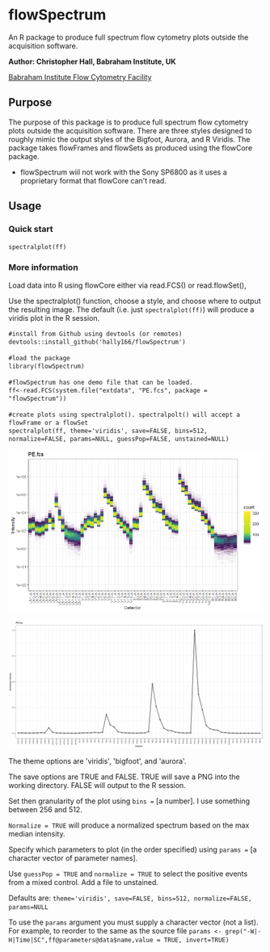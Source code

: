 # flowSpectrum
An R package to produce full spectrum flow cytometry plots outside the acquisition software.

**Author: Christopher Hall, Babraham Institute, UK**

[Babraham Institute Flow Cytometry Facility](https://www.babraham.ac.uk/science-services/flow-cytometry)

## Purpose
The purpose of this package is to produce full spectrum flow cytometry plots outside the acquisition software.
There are three styles designed to roughly mimic the output styles of the Bigfoot, Aurora, and R Viridis.
The package takes flowFrames and flowSets as produced using the flowCore package.
* flowSpectrum wiil not work with the Sony SP6800 as it uses a proprietary format that flowCore can't read.

## Usage
### Quick start

```spectralplot(ff)```

### More information

Load data into R using flowCore either via read.FCS() or read.flowSet(),

Use the spectralplot() function, choose a style, and choose where to output the resulting image.  The default (i.e. just ```spectralplot(ff)```) will produce a viridis plot in the R session.

```{r setup, out.width="100%"}
#install from Github using devtools (or remotes)
devtools::install_github('hally166/flowSpectrum')

#load the package
library(flowSpectrum)

#flowSpectrum has one demo file that can be loaded.  
ff<-read.FCS(system.file("extdata", "PE.fcs", package = "flowSpectrum"))

#create plots using spectralplot(). spectralpolt() will accept a flowFrame or a flowSet
spectralplot(ff, theme='viridis', save=FALSE, bins=512, normalize=FALSE, params=NULL, guessPop=FALSE, unstained=NULL)
```
![PE spectrum](/man/pe.png)

![PE normalized spectrum](/man/PE_normalized.png)


The theme options are 'viridis', 'bigfoot', and 'aurora'.

The save options are TRUE and FALSE.  TRUE will save a PNG into the working directory. FALSE will output to the R session.

Set then granularity of the plot using ```bins =``` [a number].  I use something between 256 and 512.

```Normalize = TRUE``` will produce a normalized spectrum based on the max median intensity. 

Specify which parameters to plot (in the order specified) using ```params =``` [a character vector of parameter names].

Use ```guessPop = TRUE``` and ```normalize = TRUE``` to select the positive events from a mixed control.  Add a file to unstained.

Defaults are: ```theme='viridis', save=FALSE, bins=512, normalize=FALSE, params=NULL```

To use the ```params``` argument you must supply a character vector (not a list).  For example, to reorder to the same as the source file
```params <- grep("-W|-H|Time|SC",ff@parameters@data$name,value = TRUE, invert=TRUE)```
